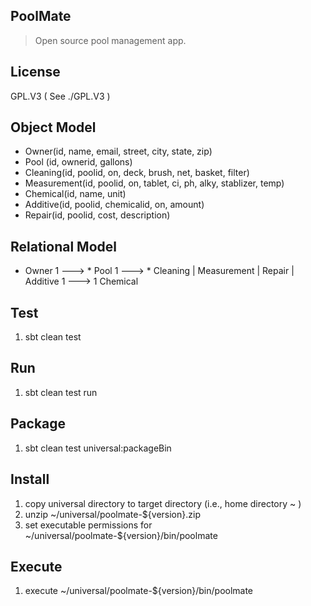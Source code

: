PoolMate
--------
>Open source pool management app.

License
-------
GPL.V3 ( See ./GPL.V3 )

Object Model
------------
* Owner(id, name, email, street, city, state, zip)
* Pool (id, ownerid, gallons)
* Cleaning(id, poolid, on, deck, brush, net, basket, filter)
* Measurement(id, poolid, on, tablet, ci, ph, alky, stablizer, temp)
* Chemical(id, name, unit)
* Additive(id, poolid, chemicalid, on, amount)
* Repair(id, poolid, cost, description)

Relational Model
----------------
* Owner 1 ---> * Pool 1 ---> * Cleaning | Measurement | Repair | Additive 1 ---> 1 Chemical

Test
----
1. sbt clean test

Run
---
1. sbt clean test run

Package
-------
1. sbt clean test universal:packageBin

Install
-------
1. copy universal directory to target directory (i.e., home directory ~ )
2. unzip ~/universal/poolmate-${version}.zip
3. set executable permissions for ~/universal/poolmate-${version}/bin/poolmate

Execute
-------
1. execute ~/universal/poolmate-${version}/bin/poolmate